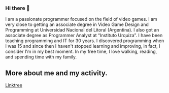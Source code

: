 ### Hi there 👋

I am a passionate programmer focused on the field of video games. I am very close to getting an associate degree in Video Game Design and Programming at Universidad Nacional del Litoral (Argentina). I also got an associate degree as Programmer Analyst at “Instituto Urquiza”. I have been teaching programming and IT for 30 years. I discovered programming when I was 15 and since then I haven't stopped learning and improving, in fact, I consider I'm in my best moment. In my free time, I love walking, reading, and spending time with my family.

## More about me and my activity.
[Linktree](https://linktr.ee/camoltoni)

<!--
**camoltoni/camoltoni** is a ✨ _special_ ✨ repository because its `README.md` (this file) appears on your GitHub profile.

Here are some ideas to get you started:

- 🔭 I’m currently working on ...
- 🌱 I’m currently learning ...
- 👯 I’m looking to collaborate on ...
- 🤔 I’m looking for help with ...
- 💬 Ask me about ...
- 📫 How to reach me: ...
- 😄 Pronouns: ...
- ⚡ Fun fact: ...
-->
